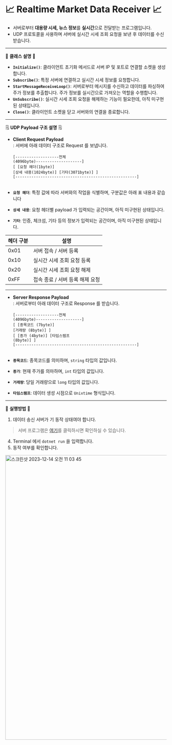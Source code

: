 # 📈 Realtime Market Data Receiver 📈
- 서버로부터 **대용량 시세, 뉴스 정보**를 **실시간**으로 전달받는 프로그램입니다. <br>
- UDP 프로토콜을 사용하며 서버에 실시간 시세 조회 요청을 보낸 후 데이터를 수신받습니다.

---

💊 **클래스 설명** 💊
- **`Initialize()`**: 클라이언트 초기화 메서드로 서버 IP 및 포트로 연결할 소켓을 생성합니다.
- **`Subscribe()`**: 특정 서버에 연결하고 실시간 시세 정보를 요청합니다.
- **`StartMessageReceiveLoop()`**: 서버로부터 메시지를 수신하고 데이터를 파싱하여 주가 정보를 추출합니다. 주가 정보를 실시간으로 가져오는 역할을 수행합니다.
- **`UnSubscribe()`**: 실시간 시세 조회 요청을 해제하는 기능이 필요한데, 아직 미구현된 상태입니다.
- **`Close()`**: 클라이언트 소켓을 닫고 서버와의 연결을 종료합니다.

---

🗒 **UDP Payload 구조 설명** 🗒
- **Client Request Payload** <br>
: 서버에 아래 데이터 구조로 Request 를 보냅니다. <br> <br>
<code>[-------------------전체 (4096byte)--------------------]</code><br>
<code>[ [요청 헤더(1byte)] [상세 내용(1024byte)] [기타(3071byte)] ]</code> <br>
<code>[-----------------------------------------------------]</code><br><br>

- **`요청 헤더`**: 특정 값에 따라 서버와의 작업을 식별하며, 구분값은 아래 표 내용과 같습니다<br>
- **`상세 내용`**: 요청 헤더별 payload 가 입력되는 공간이며, 아직 미구현된 상태입니다.<br>
- **`기타`**: 인증, 체크섬, 기타 등의 정보가 입력되는 공간이며, 아직 미구현된 상태입니다.<br>

|헤더 구분|설명|
|------|---|
|0x01|서버 접속 / 서버 등록|
|0x10|실시간 시세 조회 요청 등록|
|0x20|실시간 시세 조회 요청 해제|
|0xFF|접속 종료 / 서버 등록 해제 요청|

---

- **Server Response Payload** <br>
: 서버로부터 아래 데이터 구조로 Response 를 받습니다. <br> <br>
<code>[-------------------전체 (4096byte)--------------------]</code><br>
<code>[ [종목코드 (7byte)]       [거래량 (8byte)]               ]</code> <br>
<code>[              [종가 (4byte)]        [타임스탬프 (8byte)] ]</code> <br>
<code>[-----------------------------------------------------]</code><br><br>

- **`종목코드`**: 종목코드를 의미하며, <code>string</code> 타입의 값입니다. <br>
- **`종가`**: 현재 주가를 의마하며, <code>int</code> 타입의 값입니다.<br>
- **`거래량`**: 당일 거래량으로 <code>long</code> 타입의 값입니다.<br>
- **`타임스탬프`**: 데이터 생성 시점으로 <code>Unixtime</code> 형식입니다.<br>
---

🚀 **실행방법** 🚀
1. 데이터 송신 서버가 기 동작 상태여야 합니다. <br>
> 서버 프로그램은 [여기](https://github.com/wkjung0624/realtime-market-data-mock-server)를 클릭하시면 확인하실 수 있습니다.
4. Terminal 에서 <code>dotnet run</code> 을 입력합니다.
5. 동작 여부를 확인합니다.

<img width="890" alt="스크린샷 2023-12-14 오전 11 03 45" src="https://github.com/wkjung0624/realtime-market-data-receiver/assets/35141349/1f15e3ec-87fa-457a-b94b-c5af88988455">

